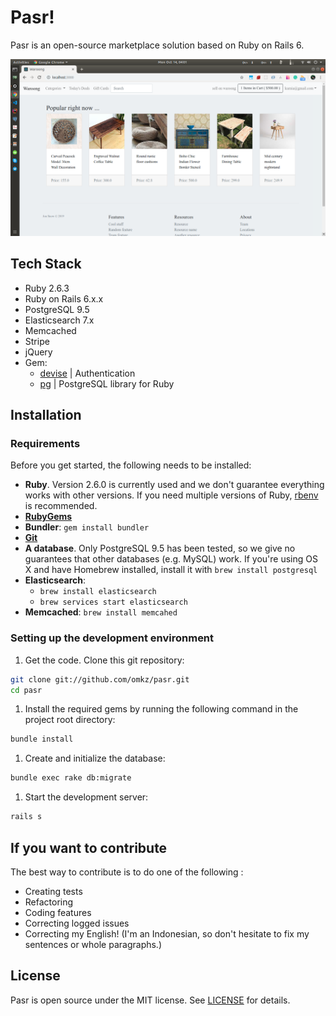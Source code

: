 # Pasr!

Pasr is an open-source marketplace solution based on Ruby on Rails 6.

![Screenshot](https://raw.githubusercontent.com/omkz/pasr/master/public/Screenshot.png)

## Tech Stack

- Ruby 2.6.3
- Ruby on Rails 6.x.x
- PostgreSQL 9.5
- Elasticsearch 7.x
- Memcached
- Stripe
- jQuery
- Gem: 
    -  [devise](https://github.com/plataformatec/devise) | Authentication
    -  [pg](https://github.com/ged/ruby-pg) | PostgreSQL library for Ruby

## Installation

### Requirements

Before you get started, the following needs to be installed:
  * **Ruby**. Version 2.6.0 is currently used and we don't guarantee everything works with other versions. If you need multiple versions of Ruby, [rbenv](https://rbenv.org) is recommended.
  * [**RubyGems**](http://rubygems.org/)
  * **Bundler**: `gem install bundler`
  * [**Git**](http://help.github.com/git-installation-redirect)
  * **A database**. Only PostgreSQL 9.5 has been tested, so we give no guarantees that other databases (e.g. MySQL) work. If you're using OS X and have Homebrew installed, install it with `brew install postgresql`
  * **Elasticsearch**: 
    - `brew install elasticsearch`
    - `brew services start elasticsearch`
  * **Memcached**: `brew install memcahed`

  
### Setting up the development environment

1. Get the code. Clone this git repository:

  ```bash
  git clone git://github.com/omkz/pasr.git
  cd pasr
  ```

1. Install the required gems by running the following command in the project root directory:

  ```bash
  bundle install
  ```

1. Create and initialize the database:

  ```bash
  bundle exec rake db:migrate
  ```

1. Start the development server:

  ```bash
  rails s
  ```

## If you want to contribute

The best way to contribute is to do one of the following :
* Creating tests
* Refactoring
* Coding features
* Correcting logged issues
* Correcting my English! (I'm an Indonesian, so don't hesitate to fix my sentences or whole paragraphs.)

## License

Pasr is open source under the MIT license. See [LICENSE](LICENSE) for details.
